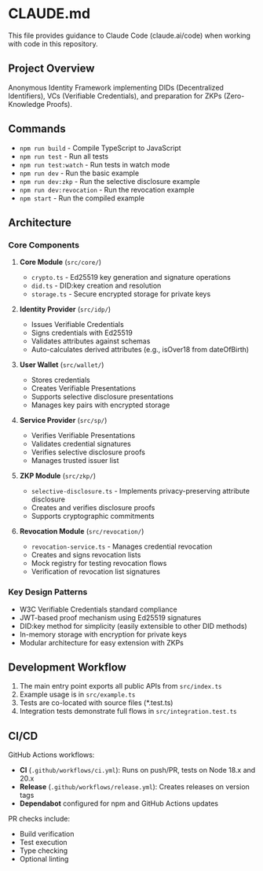 # CLAUDE.md

This file provides guidance to Claude Code (claude.ai/code) when working with code in this repository.

## Project Overview

Anonymous Identity Framework implementing DIDs (Decentralized Identifiers), VCs (Verifiable Credentials), and preparation for ZKPs (Zero-Knowledge Proofs).

## Commands

- `npm run build` - Compile TypeScript to JavaScript
- `npm run test` - Run all tests
- `npm run test:watch` - Run tests in watch mode
- `npm run dev` - Run the basic example
- `npm run dev:zkp` - Run the selective disclosure example
- `npm run dev:revocation` - Run the revocation example
- `npm start` - Run the compiled example

## Architecture

### Core Components

1. **Core Module** (`src/core/`)
   - `crypto.ts` - Ed25519 key generation and signature operations
   - `did.ts` - DID:key creation and resolution
   - `storage.ts` - Secure encrypted storage for private keys

2. **Identity Provider** (`src/idp/`)
   - Issues Verifiable Credentials
   - Signs credentials with Ed25519
   - Validates attributes against schemas
   - Auto-calculates derived attributes (e.g., isOver18 from dateOfBirth)

3. **User Wallet** (`src/wallet/`)
   - Stores credentials
   - Creates Verifiable Presentations
   - Supports selective disclosure presentations
   - Manages key pairs with encrypted storage

4. **Service Provider** (`src/sp/`)
   - Verifies Verifiable Presentations
   - Validates credential signatures
   - Verifies selective disclosure proofs
   - Manages trusted issuer list

5. **ZKP Module** (`src/zkp/`)
   - `selective-disclosure.ts` - Implements privacy-preserving attribute disclosure
   - Creates and verifies disclosure proofs
   - Supports cryptographic commitments

6. **Revocation Module** (`src/revocation/`)
   - `revocation-service.ts` - Manages credential revocation
   - Creates and signs revocation lists
   - Mock registry for testing revocation flows
   - Verification of revocation list signatures

### Key Design Patterns

- W3C Verifiable Credentials standard compliance
- JWT-based proof mechanism using Ed25519 signatures
- DID:key method for simplicity (easily extensible to other DID methods)
- In-memory storage with encryption for private keys
- Modular architecture for easy extension with ZKPs

## Development Workflow

1. The main entry point exports all public APIs from `src/index.ts`
2. Example usage is in `src/example.ts`
3. Tests are co-located with source files (*.test.ts)
4. Integration tests demonstrate full flows in `src/integration.test.ts`

## CI/CD

GitHub Actions workflows:
- **CI** (`.github/workflows/ci.yml`): Runs on push/PR, tests on Node 18.x and 20.x
- **Release** (`.github/workflows/release.yml`): Creates releases on version tags
- **Dependabot** configured for npm and GitHub Actions updates

PR checks include:
- Build verification
- Test execution
- Type checking
- Optional linting